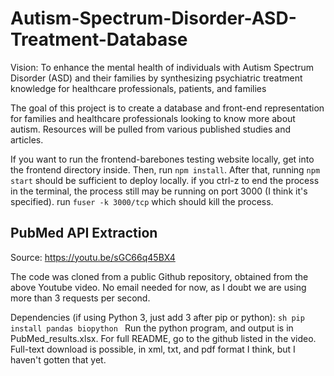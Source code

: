# Autism-Spectrum-Disorder-ASD-Treatment-Database

Vision: To enhance the mental health of individuals with Autism Spectrum Disorder (ASD)
and their families by synthesizing psychiatric treatment knowledge for healthcare
professionals, patients, and families

The goal of this project is to create a database and front-end representation for families and
healthcare professionals looking to know more about autism. Resources will be pulled from various
published studies and articles.

If you want to run the frontend-barebones testing website locally, get into the frontend directory inside. 
Then, run ```npm install```. After that, running ```npm start``` should be sufficient to deploy locally. if you ctrl-z to 
end the process in the terminal, the process still may be running on port 3000 (I think it's specified). run ```fuser -k 3000/tcp``` 
which should kill the process. 

## PubMed API Extraction
Source: https://youtu.be/sGC66q45BX4

The code was cloned from a public Github repository, obtained from the above Youtube video.
No email needed for now, as I doubt we are using more than 3 requests per second.

Dependencies (if using Python 3, just add 3 after pip or python): 
    ```sh
    pip install pandas biopython
    ```
Run the python program, and output is in PubMed_results.xlsx.
For full README, go to the github listed in the video.
Full-text download is possible, in xml, txt, and pdf format I think, but I haven't gotten that yet.
